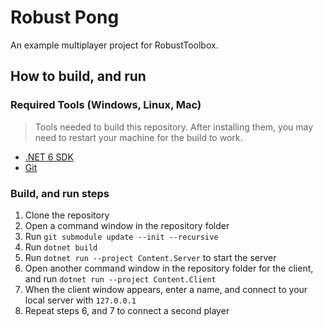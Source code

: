 # Robust Pong
An example multiplayer project for RobustToolbox.


## How to build, and run
### Required Tools (Windows, Linux, Mac)
> Tools needed to build this repository. After installing them, you may need to restart your machine for the build to work.
* [.NET 6 SDK](https://dotnet.microsoft.com/en-us/download/dotnet/6.0)
* [Git](https://git-scm.com/downloads)

### Build, and run steps
1. Clone the repository
2. Open a command window in the repository folder
3. Run `git submodule update --init --recursive`
4. Run `dotnet build`
5. Run `dotnet run --project Content.Server` to start the server
6. Open another command window in the repository folder for the client, and run `dotnet run --project Content.Client`
7. When the client window appears, enter a name, and connect to your local server with `127.0.0.1`
8. Repeat steps 6, and 7 to connect a second player
